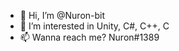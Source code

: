 - 👋 Hi, I’m @Nuron-bit
- 👀 I’m interested in Unity, C#, C++, C
- 📫 Wanna reach me? Nuron#1389

<!---
Nuron-bit/Nuron-bit is a ✨ special ✨ repository because its `README.md` (this file) appears on your GitHub profile.
You can click the Preview link to take a look at your changes.
--->
